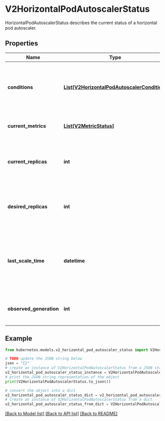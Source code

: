 # V2HorizontalPodAutoscalerStatus

HorizontalPodAutoscalerStatus describes the current status of a horizontal pod autoscaler.

## Properties

Name | Type | Description | Notes
------------ | ------------- | ------------- | -------------
**conditions** | [**List[V2HorizontalPodAutoscalerCondition]**](V2HorizontalPodAutoscalerCondition.md) | conditions is the set of conditions required for this autoscaler to scale its target, and indicates whether or not those conditions are met. | [optional] 
**current_metrics** | [**List[V2MetricStatus]**](V2MetricStatus.md) | currentMetrics is the last read state of the metrics used by this autoscaler. | [optional] 
**current_replicas** | **int** | currentReplicas is current number of replicas of pods managed by this autoscaler, as last seen by the autoscaler. | [optional] 
**desired_replicas** | **int** | desiredReplicas is the desired number of replicas of pods managed by this autoscaler, as last calculated by the autoscaler. | [default to 0]
**last_scale_time** | **datetime** | Time is a wrapper around time.Time which supports correct marshaling to YAML and JSON.  Wrappers are provided for many of the factory methods that the time package offers. | [optional] 
**observed_generation** | **int** | observedGeneration is the most recent generation observed by this autoscaler. | [optional] 

## Example

```python
from kubernetes.models.v2_horizontal_pod_autoscaler_status import V2HorizontalPodAutoscalerStatus

# TODO update the JSON string below
json = "{}"
# create an instance of V2HorizontalPodAutoscalerStatus from a JSON string
v2_horizontal_pod_autoscaler_status_instance = V2HorizontalPodAutoscalerStatus.from_json(json)
# print the JSON string representation of the object
print(V2HorizontalPodAutoscalerStatus.to_json())

# convert the object into a dict
v2_horizontal_pod_autoscaler_status_dict = v2_horizontal_pod_autoscaler_status_instance.to_dict()
# create an instance of V2HorizontalPodAutoscalerStatus from a dict
v2_horizontal_pod_autoscaler_status_from_dict = V2HorizontalPodAutoscalerStatus.from_dict(v2_horizontal_pod_autoscaler_status_dict)
```
[[Back to Model list]](../README.md#documentation-for-models) [[Back to API list]](../README.md#documentation-for-api-endpoints) [[Back to README]](../README.md)


